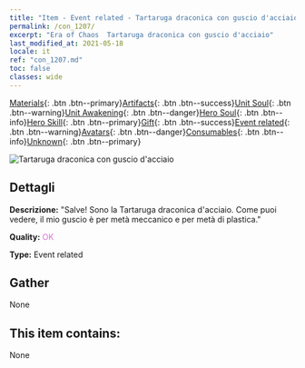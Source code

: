 ```yaml
---
title: "Item - Event related - Tartaruga draconica con guscio d'acciaio"
permalink: /con_1207/
excerpt: "Era of Chaos  Tartaruga draconica con guscio d'acciaio"
last_modified_at: 2021-05-18
locale: it
ref: "con_1207.md"
toc: false
classes: wide
---
```

 [Materials](/ItemsIT/){: .btn .btn--primary}[Artifacts](/ItemsIT/Artifacts/){: .btn .btn--success}[Unit Soul](/ItemsIT/UnitSoul/){: .btn .btn--warning}[Unit Awakening](/ItemsIT/UnitAwakening/){: .btn .btn--danger}[Hero Soul](/ItemsIT/HeroSoul/){: .btn .btn--info}[Hero Skill](/ItemsIT/HeroSkill/){: .btn .btn--primary}[Gift](/ItemsIT/Gift/){: .btn .btn--success}[Event related](/ItemsIT/Events/){: .btn .btn--warning}[Avatars](/ItemsIT/Avatars/){: .btn .btn--danger}[Consumables](/ItemsIT/Consumables/){: .btn .btn--info}[Unknown](/ItemsIT/Unknown/){: .btn .btn--primary}

 ![Tartaruga draconica con guscio d'acciaio](/images/t/i_81521231.png)

## Dettagli
 **Descrizione:** \"Salve! Sono la Tartaruga draconica d'acciaio. Come puoi vedere, il mio guscio è per metà meccanico e per metà di plastica.\"

 **Quality:** <span style="color: #DA70D6">OK</span>

 **Type:** Event related

## Gather

  None

## This item contains:

  None

